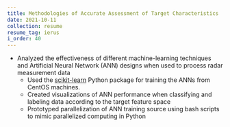 ```yaml
---
title: Methodologies of Accurate Assessment of Target Characteristics
date: 2021-10-11
collection: resume
resume_tag: ierus
i_order: 40
---
```


- Analyzed the effectiveness of different machine-learning techniques and
  Artificial Neural Network (ANN) designs when used to process radar measurement
  data
  - Used the [scikit-learn](https://scikit-learn.org/stable/) Python package for
    training the ANNs from CentOS machines.
  - Created visualizations of ANN performance when classifying and
    labeling data according to the target feature space
  - Prototyped parallelization of ANN training source using bash
    scripts to mimic parallelized computing in Python
